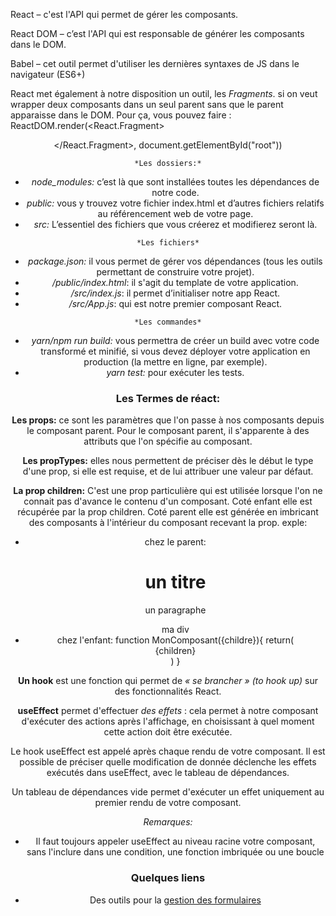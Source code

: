 

React – c'est l'API qui permet de gérer les composants.

React DOM – c’est l'API qui est responsable de générer les composants dans le DOM.

Babel – cet outil permet d'utiliser les dernières syntaxes de JS dans le navigateur (ES6+)

 
React met également à notre disposition un outil, les *Fragments*.
si on veut wrapper deux composants dans un seul parent sans que le parent apparaisse dans le DOM.
Pour ça, vous pouvez faire :
ReactDOM.render(<React.Fragment><Header /><Description /></React.Fragment>, document.getElementById("root"))

`*Les dossiers:*`
- *node_modules:* c’est là que sont installées toutes les dépendances de notre code.
- *public:* vous y trouvez votre fichier index.html et d’autres fichiers relatifs au référencement web de votre page.
- *src:* L’essentiel des fichiers que vous créerez et modifierez seront là.

`*Les fichiers*`
- *package.json:*  il vous permet de gérer vos dépendances (tous les outils permettant de construire votre projet).
- */public/index.html*: il s'agit du template de votre application.
- */src/index.js*: il permet d’initialiser notre app React.
- */src/App.js*: qui est notre premier composant React.


`*Les commandes*`
- *yarn/npm run build:*   vous permettra de créer un build  avec votre code transformé et minifié, si vous devez déployer votre application en production (la mettre en ligne, par exemple).
- *yarn test:*  pour exécuter les tests.


### Les Termes de réact:

**Les props:** ce sont les paramètres que l'on passe à nos composants depuis le composant parent. Pour le composant parent, il s'apparente à des attributs que l'on spécifie au composant.

**Les propTypes:** elles nous permettent de préciser dès le début le type d'une prop, si elle est requise, et de lui attribuer une valeur par défaut.

**La prop children:** C'est une prop particulière qui est utilisée lorsque l'on ne connait pas d'avance le contenu d'un composant. Coté enfant elle est récupérée par la prop children. Coté parent elle est générée en imbricant des composants à l'intérieur du composant recevant la prop. exple:  
- chez le parent: 
    <monComposant>
        <h1>un titre</h1>
        <p>un paragraphe</p>
        <div>ma div</div>
    </monComposant>
- chez l'enfant:
    function MonComposant({childre}){
        return(
            <div className='affichageParticulier'>
                {children}
            </div>
        )
    }

**Un hook** est une fonction qui permet de *« se brancher » (to hook up)* sur des fonctionnalités React.

**useEffect** permet d'effectuer *des effets* : cela permet à notre composant d'exécuter des actions après l'affichage, en choisissant à quel moment cette action doit être exécutée.

Le hook  useEffect   est appelé après chaque rendu de votre composant. Il est possible de préciser quelle modification de donnée déclenche les effets exécutés dans useEffect, avec le tableau de dépendances.

Un tableau de dépendances vide permet d'exécuter un effet uniquement au premier rendu de votre composant.

*Remarques:* 
- Il faut toujours appeler  useEffect  au niveau racine votre composant, sans l'inclure dans une condition, une fonction imbriquée ou une boucle

### Quelques liens
- Des outils pour la [gestion des formulaires](https://react-hook-form.com/)
